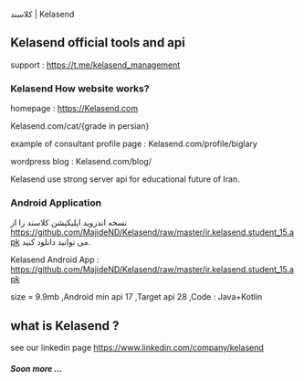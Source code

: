  کلاسند | Kelasend
## Kelasend official tools and api 

support : https://t.me/kelasend_management


 ### Kelasend How website works?


homepage : https://Kelasend.com

Kelasend.com/cat/{grade in persian}

example of consultant profile page : Kelasend.com/profile/biglary

wordpress blog : Kelasend.com/blog/

Kelasend use strong server api for educational future of Iran.

### Android Application
نسخه اندروید اپلیکیشن کلاسند را از https://github.com/MajideND/Kelasend/raw/master/ir.kelasend.student_15.apk می توانید دانلود کنید.

Kelasend Android App : https://github.com/MajideND/Kelasend/raw/master/ir.kelasend.student_15.apk

size = 9.9mb ,Android min api 17 ,Target api 28 ,Code : Java+Kotlin


## what is Kelasend ?
see our linkedin page https://www.linkedin.com/company/kelasend

##### Soon more ...
